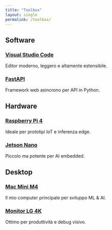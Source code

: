 ```yaml
---
title: "Toolbox"
layout: single
permalink: /toolbox/
---
```


## Software

### [Visual Studio Code](/toolbox/vscode/)  
Editor moderno, leggero e altamente estensibile.

### [FastAPI](/toolbox/fastapi/)  
Framework web asincrono per API in Python.


## Hardware

### [Raspberry Pi 4](/toolbox/rpi4/)  
Ideale per prototipi IoT e inferenza edge.

### [Jetson Nano](/toolbox/jetson-nano/)  
Piccolo ma potente per AI embedded.

## Desktop

### [Mac Mini M4](/toolbox/mac-mini/)  
Il mio computer principale per sviluppo ML & AI.

### [Monitor LG 4K](/toolbox/monitor-lg/)  
Ottimo per produttività e debug visivo.

